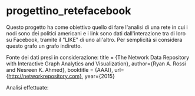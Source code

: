 # progettino_retefacebook

Questo progetto ha come obiettivo quello di fare l'analisi di una rete in cui i nodi sono dei politici americani e i link sono dati dall'interazione tra di loro su Facebook, tramite il "LIKE" di uno all'altro.
Per semplicità si considera questo grafo un grafo indiretto.

Fonte dei dati presi in considerazione:
      title = {The Network Data Repository with Interactive Graph Analytics and Visualization},
      author={Ryan A. Rossi and Nesreen K. Ahmed},
      booktitle = {AAAI},
      url={http://networkrepository.com},
      year={2015}

Analisi effettuate:


